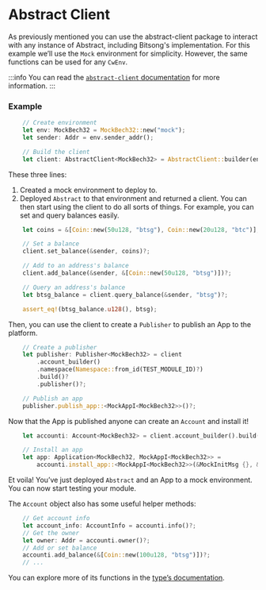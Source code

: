 # Abstract Client 

As previously mentioned you can use the abstract-client package to interact with any instance of Abstract, including Bitsong's implementation. For this example we’ll use the `Mock` environment for simplicity. However, the same functions can be used for any `CwEnv`.

:::info
You can read the [`abstract-client` documentation](https://docs.rs/abstract-client/latest/abstract_client/) for more information.
:::

### Example 

```rs
    // Create environment
    let env: MockBech32 = MockBech32::new("mock");
    let sender: Addr = env.sender_addr();

    // Build the client
    let client: AbstractClient<MockBech32> = AbstractClient::builder(env.clone()).build_mock()?;
```

These three lines:

1. Created a mock environment to deploy to.
2. Deployed `Abstract` to that environment and returned a client.
You can then start using the client to do all sorts of things. For example, you can set and query balances easily.

```rs
    let coins = &[Coin::new(50u128, "btsg"), Coin::new(20u128, "btc")];

    // Set a balance
    client.set_balance(&sender, coins)?;

    // Add to an address's balance
    client.add_balance(&sender, &[Coin::new(50u128, "btsg")])?;

    // Query an address's balance
    let btsg_balance = client.query_balance(&sender, "btsg")?;

    assert_eq!(btsg_balance.u128(), btsg);
```
Then, you can use the client to create a `Publisher` to publish an App to the platform.
```rs
    // Create a publisher
    let publisher: Publisher<MockBech32> = client
        .account_builder()
        .namespace(Namespace::from_id(TEST_MODULE_ID)?)
        .build()?
        .publisher()?;

    // Publish an app
    publisher.publish_app::<MockAppI<MockBech32>>()?;
```
Now that the App is published anyone can create an `Account` and install it!

```rs
    let accounti: Account<MockBech32> = client.account_builder().build()?;

    // Install an app
    let app: Application<MockBech32, MockAppI<MockBech32>> =
        accounti.install_app::<MockAppI<MockBech32>>(&MockInitMsg {}, &[])?;
```
Et voila! You’ve just deployed `Abstract` and an App to a mock environment. You can now start testing your module.

The `Account` object also has some useful helper methods:

```rs
    // Get account info
    let account_info: AccountInfo = accounti.info()?;
    // Get the owner
    let owner: Addr = accounti.owner()?;
    // Add or set balance
    accounti.add_balance(&[Coin::new(100u128, "btsg")])?;
    // ...
```

You can explore more of its functions in the [type’s documentation](https://docs.rs/abstract-client/latest/abstract_client/struct.Account.html).